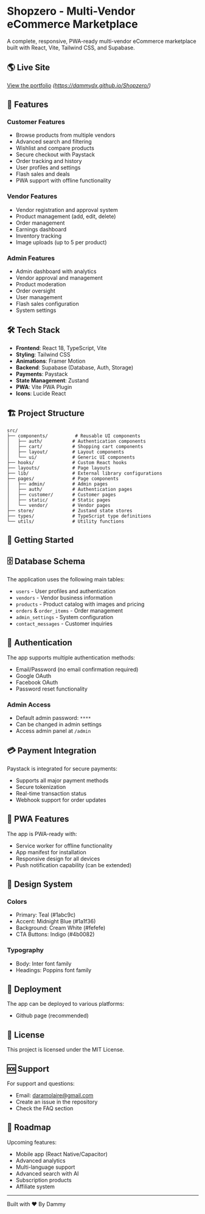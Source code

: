 # Shopzero - Multi-Vendor eCommerce Marketplace

A complete, responsive, PWA-ready multi-vendor eCommerce marketplace built with React, Vite, Tailwind CSS, and Supabase.

## 🌎 Live Site
[View the portfolio](#) *(https://dammydx.github.io/Shopzero/)*

## 🚀 Features

### Customer Features
- Browse products from multiple vendors
- Advanced search and filtering
- Wishlist and compare products
- Secure checkout with Paystack
- Order tracking and history
- User profiles and settings
- Flash sales and deals
- PWA support with offline functionality

### Vendor Features
- Vendor registration and approval system
- Product management (add, edit, delete)
- Order management
- Earnings dashboard
- Inventory tracking
- Image uploads (up to 5 per product)

### Admin Features
- Admin dashboard with analytics
- Vendor approval and management
- Product moderation
- Order oversight
- User management
- Flash sales configuration
- System settings

## 🛠️ Tech Stack

- **Frontend**: React 18, TypeScript, Vite
- **Styling**: Tailwind CSS
- **Animations**: Framer Motion
- **Backend**: Supabase (Database, Auth, Storage)
- **Payments**: Paystack
- **State Management**: Zustand
- **PWA**: Vite PWA Plugin
- **Icons**: Lucide React

## 🏗️ Project Structure

```
src/
├── components/          # Reusable UI components
│   ├── auth/           # Authentication components
│   ├── cart/           # Shopping cart components
│   ├── layout/         # Layout components
│   └── ui/             # Generic UI components
├── hooks/              # Custom React hooks
├── layouts/            # Page layouts
├── lib/                # External library configurations
├── pages/              # Page components
│   ├── admin/          # Admin pages
│   ├── auth/           # Authentication pages
│   ├── customer/       # Customer pages
│   ├── static/         # Static pages
│   └── vendor/         # Vendor pages
├── store/              # Zustand state stores
├── types/              # TypeScript type definitions
└── utils/              # Utility functions
```

## 🚀 Getting Started



## 🗄️ Database Schema

The application uses the following main tables:
- `users` - User profiles and authentication
- `vendors` - Vendor business information
- `products` - Product catalog with images and pricing
- `orders` & `order_items` - Order management
- `admin_settings` - System configuration
- `contact_messages` - Customer inquiries

## 🔐 Authentication

The app supports multiple authentication methods:
- Email/Password (no email confirmation required)
- Google OAuth
- Facebook OAuth
- Password reset functionality

### Admin Access
- Default admin password: `****`
- Can be changed in admin settings
- Access admin panel at `/admin`

## 💳 Payment Integration

Paystack is integrated for secure payments:
- Supports all major payment methods
- Secure tokenization
- Real-time transaction status
- Webhook support for order updates

## 📱 PWA Features

The app is PWA-ready with:
- Service worker for offline functionality
- App manifest for installation
- Responsive design for all devices
- Push notification capability (can be extended)

## 🎨 Design System

### Colors
- Primary: Teal (#1abc9c)
- Accent: Midnight Blue (#1a1f36)  
- Background: Cream White (#fefefe)
- CTA Buttons: Indigo (#4b0082)

### Typography
- Body: Inter font family
- Headings: Poppins font family

## 🚀 Deployment

The app can be deployed to various platforms:
- Github page (recommended)




## 📄 License

This project is licensed under the MIT License.

## 🆘 Support

For support and questions:
- Email: daramolaire@gmail.com
- Create an issue in the repository
- Check the FAQ section

## 🚧 Roadmap

Upcoming features:
- Mobile app (React Native/Capacitor)
- Advanced analytics
- Multi-language support
- Advanced search with AI
- Subscription products
- Affiliate system

---

Built with ❤️ By Dammy